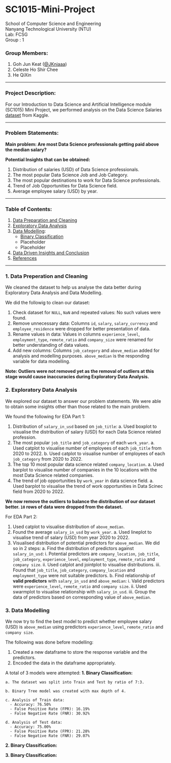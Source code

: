 # SC1015-Mini-Project

School of Computer Science and Engineering \
Nanyang Technological University (NTU) \
Lab: FCSG \
Group : 1 

### Group Members: 
1. Goh Jun Keat ([@JKniaaa]((https://github.com/JKniaaa)))
2. Celeste Ho Shir Chee 
3. He QiXin 

---
### Project Description:
For our Introduction to Data Science and Artificial Intelligence module (SC1015) Mini Project, we performed analysis on the Data Science Salaries [dataset](https://www.kaggle.com/datasets/zain280/data-science-salaries) from Kaggle.

---
### Problem Statements:
**Main problem: Are most Data Science professionals getting paid above the median salary?**

**Potential Insights that can be obtained:**
1. Distribution of salaries (USD) of Data Science professionals.
2. The most popular Data Science Job and Job Category.
3. The most popular destinations to work for Data Science professionals.
4. Trend of Job Opportunities for Data Science field.
5. Average employee salary (USD) by year.

---
### Table of Contents:
1. [Data Preparation and Cleaning](#1-Data-Preparation-and-Cleaning)
2. [Exploratory Data Analysis](#2-Exploratory-Data-Analysis)
3. [Data Modelling](#3-Data-Modelling):
   - [Binary Classification](Binary-Classification)
   - Placeholder
   - Placeholder
4. [Data Driven Insights and Conclusion](#4-Data-Driven-Insights-and-Conclusion)
5. [References](#5-References)

---
### 1. Data Preperation and Cleaning
We cleaned the dataset to help us analyse the data better during Exploratory Data Analysis and Data Modelling.

We did the followig to clean our dataset:
1. Check dataset for `NULL`, `NaN` and repeated values: No such values were found.
2. Remove unnecessary data: Columns `id`, `salary`, `salary_currency` and `employee_residence` were dropped for better presentation of data.
3. Rename values in data: Values in columns `experience_level`, `employment_type`, `remote_ratio` and `company_size` were renamed for better understanding of data values.
4. Add new columns: Columns `job_category` and `above_median` added for analysis and modelling purposes. `above_median` is the responding variable for data modelling.

**Note: Outliers were not removed yet as the removal of outliers at this stage would cause inaccuracies during Exploratory Data Analysis.**

### 2. Exploratory Data Analysis
We explored our dataset to answer our problem statements. We were able to obtain some insights other than those related to the main problem.

We found the following for EDA Part 1:
1. Distribution of `salary_in_usd` based on `job_title`:
    a. Used boxplot to visualise the distribution of salary (USD) for each Data Science related profession.
2. The most popular `job_title` and `job_category` of each `work_year`.
    a. Used catplot to visualise number of employees of each `job_title` from 2020 to 2022.
    b. Used catplot to visualise number of employees of each `job_category` from 2020 to 2022.
3. The top 10 most popular data science related `company_location`.
    a. Used barplot to visualise number of companies in the 10 locations with the most Data Science related companies.
4. The trend of job opportunities by `work_year` in data science field.
    a. Used barplot to visualise the trend of work opportunities in Data Scinec field from 2020 to 2022.

**We now remove the outliers to balance the distribution of our dataset better. `10` rows of data were dropped from the dataset.**

For EDA Part 2:
1. Used catplot to visualise distribution of `above_median`.
2. Found the average `salary_in_usd` by `work_year`.
    a. Used lineplot to visualise trend of salary (USD) from year 2020 to 2022.
3. Visualised distribution of potential predictors for `above_median`. We did so in 2 steps:
    a. Find the distribution of predictors against `salary_in_usd`:
        i. Potential predictors are `company_location`, `job_title`, `job_category`, `experience_level`, `employment_type`, `remote_ratio` and `company size`.
        ii. Used catplot and jointplot to visualise distributions.
        iii. Found that `job_title`, `job_category`, `company_location` and `employment_type` were not suitable predictors.
    b. Find relationship of **valid predictors** with `salary_in_usd` and `above_median`:
        i. Valid predictors were `experience_level`, `remote_ratio` and `company size`.
        ii. Used swarmplot to visualise relationship with `salary_in_usd`.
        iii. Group the data of predictors based on corresponding value of `above_median`.

### 3. Data Modelling
We now try to find the best model to predict whether employee salary (USD) is `above_median` using predictors `experience_level`, `remote_ratio` and `company size`.

The following was done before modelling:
1. Created a new dataframe to store the response variable and the predictors.
2. Encoded the data in the dataframe appropriately.

A total of 3 models were attempted:
**1. Binary Classification:**

    a. The dataset was split into Train and Test by ratio of 7:3.
    
    b. Binary Tree model was created with max depth of 4.
    
    c. Analysis of Train data:
      - Accuracy: 76.50%
      - False Positive Rate (FPR): 16.19%
      - False Negative Rate (FNR): 30.92%
      
    d. Analysis of Test data:
      - Accuracy: 75.00%
      - False Positive Rate (FPR): 21.28%
      - False Negative Rate (FNR): 29.07%

**2. Binary Classification:**


**3. Binary Classification:**














